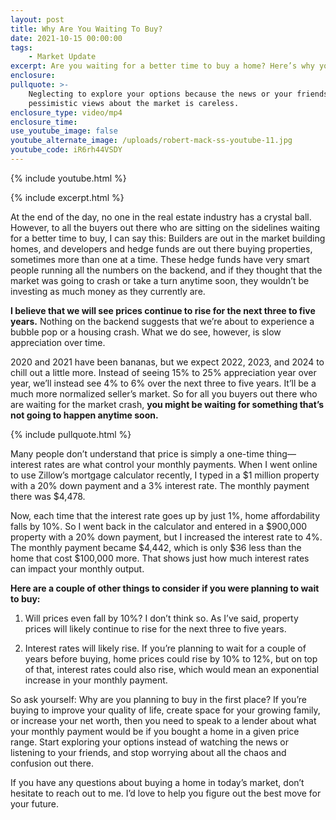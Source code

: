 ```yaml
---
layout: post
title: Why Are You Waiting To Buy?
date: 2021-10-15 00:00:00
tags:
    - Market Update
excerpt: Are you waiting for a better time to buy a home? Here’s why you shouldn’t.
enclosure:
pullquote: >-
    Neglecting to explore your options because the news or your friends shared
    pessimistic views about the market is careless.
enclosure_type: video/mp4
enclosure_time:
use_youtube_image: false
youtube_alternate_image: /uploads/robert-mack-ss-youtube-11.jpg
youtube_code: iR6rh44VSDY
---
```

{% include youtube.html %}

{% include excerpt.html %}

At the end of the day, no one in the real estate industry has a crystal ball. However, to all the buyers out there who are sitting on the sidelines waiting for a better time to buy, I can say this: Builders are out in the market building homes, and developers and hedge funds are out there buying properties, sometimes more than one at a time. These hedge funds have very smart people running all the numbers on the backend, and if they thought that the market was going to crash or take a turn anytime soon, they wouldn’t be investing as much money as they currently are.

**I believe that we will see prices continue to rise for the next three to five years.** Nothing on the backend suggests that we’re about to experience a bubble pop or a housing crash. What we do see, however, is slow appreciation over time.&nbsp;

2020 and 2021 have been bananas, but we expect 2022, 2023, and 2024 to chill out a little more. Instead of seeing 15% to 25% appreciation year over year, we’ll instead see 4% to 6% over the next three to five years. It’ll be a much more normalized seller’s market. So for all you buyers out there who are waiting for the market crash, **you might be waiting for something that’s not going to happen anytime soon.**

{% include pullquote.html %}

Many people don’t understand that price is simply a one-time thing—interest rates are what control your monthly payments. When I went online to use Zillow’s mortgage calculator recently, I typed in a $1 million property with a 20% down payment and a 3% interest rate. The monthly payment there was $4,478.&nbsp;

Now, each time that the interest rate goes up by just 1%, home affordability falls by 10%. So I went back in the calculator and entered in a $900,000 property with a 20% down payment, but I increased the interest rate to 4%. The monthly payment became $4,442, which is only $36 less than the home that cost $100,000 more. That shows just how much interest rates can impact your monthly output.

**Here are a couple of other things to consider if you were planning to wait to buy:**

1. Will prices even fall by 10%? I don’t think so. As I’ve said, property prices will likely continue to rise for the next three to five years.

1. Interest rates will likely rise. If you’re planning to wait for a couple of years before buying, home prices could rise by 10% to 12%, but on top of that, interest rates could also rise, which would mean an exponential increase in your monthly payment.

So ask yourself: Why are you planning to buy in the first place? If you’re buying to improve your quality of life, create space for your growing family, or increase your net worth, then you need to speak to a lender about what your monthly payment would be if you bought a home in a given price range. Start exploring your options instead of watching the news or listening to your friends, and stop worrying about all the chaos and confusion out there.

If you have any questions about buying a home in today’s market, don’t hesitate to reach out to me. I’d love to help you figure out the best move for your future.
